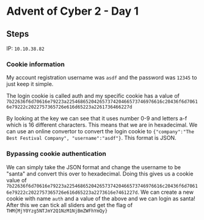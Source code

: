# Advent of Cyber 2 - Day 1

## Steps

IP: `10.10.38.82`

### Cookie information

My account registration username was `asdf` and the password was `12345` to just keep it simple.

The login cookie is called auth and my specific cookie has a value of `7b22636f6d70616e79223a22546865204265737420466573746976616c20436f6d70616e79222c2022757365726e616d65223a2261736466227d`

By looking at the key we can see that it uses number 0-9 and letters a-f which is 16 different characters. This means that we are in hexadecimal. We can use an online convertor to convert the login cookie to `{"company":"The Best Festival Company", "username":"asdf"}`. This format is JSON.

### Bypassing cookie authentication

We can simply take the JSON format and change the username to be "santa" and convert this over to hexadecimal. Doing this gives us a cookie value of `7b22636f6d70616e79223a22546865204265737420466573746976616c20436f6d70616e79222c2022757365726e616d65223a2273616e7461227d`. We can create a new cookie with name `auth` and a value of the above and we can login as santa! After this we can tick all sliders and get the flag of `THM{MjY0Yzg5NTJmY2Q1NzM1NjBmZWFhYmQy}`
